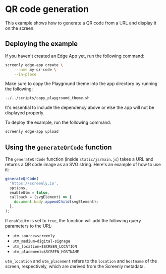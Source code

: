 # QR code generation

This example shows how to generate a QR code from a URL and display it on the screen.

## Deploying the example

If you haven't created an Edge App yet, run the following command:

```bash
screenly edge-app create \
    --name my-qr-code \
    --in-place
```

Make sure to copy the Playground theme into the app directory by running the following:

```bash
../../scripts/copy_playground_theme.sh
```

It's essential to include the dependency above or else the app will not be displayed properly.

To deploy the example, run the following command:

```bash
screenly edge-app upload
```

## Using the `generateQrCode` function

The `generateQrCode` function (inside `static/js/main.js`) takes a URL and
returns a QR code image as an SVG string. Here's an example of how to use it:

```js
generateQrCode(
  'https://screenly.io',
  options,
  enableUtm = false,
  callback = (svgElement) => {
    document.body.appendChild(svgElement);
  },
);
```

If `enableUtm` is set to `true`, the function will add the following query
parameters to the URL:

* `utm_source=screenly`
* `utm_medium=digital-signage`
* `utm_location=$SCREEN_LOCATION`
* `utm_placement=$SCREEN_HOSTNAME`

`utm_location` and `utm_placement` refers to the `location` and `hostname` of
the screen, respectively, which are derived from the Screenly metadata.

